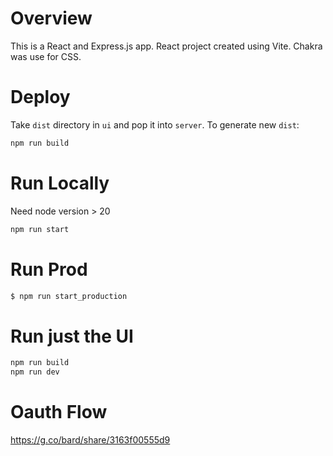 # Overview

This is a React and Express.js app.
React project created using Vite.
Chakra was use for CSS.

# Deploy

Take `dist` directory in `ui` and pop it into `server`.
To generate new `dist`:

```bash
npm run build
```

# Run Locally

Need node version > 20

```bash
npm run start
```

# Run Prod

```bash
$ npm run start_production
```


# Run just the UI

```bash
npm run build
npm run dev
```

# Oauth Flow

https://g.co/bard/share/3163f00555d9


